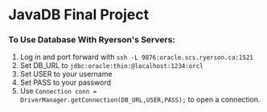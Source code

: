 # JavaDB Final Project

### To Use Database With Ryerson's Servers:

1. Log in and port forward with `ssh -L 9876:oracle.scs.ryerson.ca:1521`
2. Set DB_URL to `jdbc:oracle:thin:@localhost:1234:orcl`
3. Set USER to your username
4. Set PASS to your password
5. Use `Connection conn = DriverManager.getConnection(DB_URL,USER,PASS);` to open a connection.
